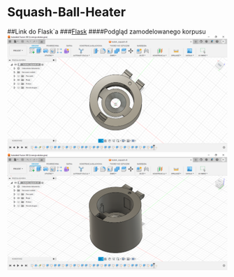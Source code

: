 # Squash-Ball-Heater
##Link do Flask`a
###<a href="http://zbigniewk.pythonanywhere.com/" target="_blank">Flask</a>
####Podgląd zamodelowanego korpusu
![Korpus1](korpus1.png)
![Korpus2](korpus2.png)
